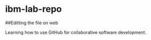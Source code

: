 # ibm-lab-repo

##Editting the file on web

Learning how to use GitHub for collaborative software development.
